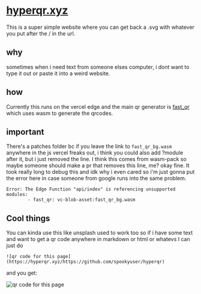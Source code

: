 # [hyperqr.xyz](https://hyperqr.xyz)

This is a super simple website where you can get back a .svg with whatever you put after the / in the url. 

## why
sometimes when i need text from someone elses computer, i dont want to type it out or paste it into a weird website.

## how
Currently this runs on the vercel edge and the main qr generator is [fast_qr](https://github.com/erwanvivien/fast_qr) which uses wasm to generate the qrcodes.

## important
There's a patches folder bc if you leave the link to `fast_qr_bg.wasm` anywhere in the js vercel freaks out, i think you could also add ?module after it, but i just removed the line. I think this comes from wasm-pack so maybe someone should make a pr that removes this line, me? okay fine. It took really long to debug this and idk why i even cared so i'm just gonna put the error here in case someone from google runs into the same problem.

```
Error: The Edge Function "api/index" is referencing unsupported modules:
        - fast_qr: vc-blob-asset:fast_qr_bg.wasm
```

## Cool things
You can kinda use this like unsplash used to work too so if i have some text and want to get a qr code anywhere in markdown or html or whatevs I can just do

`![qr code for this page](https://hyperqr.xyz/https://github.com/spookyuser/hyperqr)`

and you get:

![qr code for this page](https://hyperqr.xyz/https://github.com/spookyuser/hyperqr)



